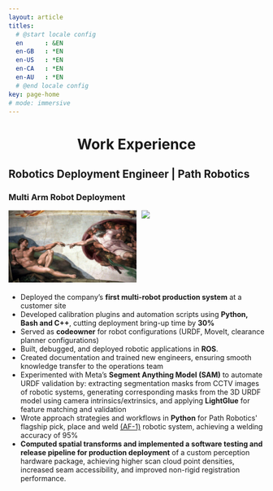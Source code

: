 ```yaml
---
layout: article
titles:
  # @start locale config
  en      : &EN       
  en-GB   : *EN
  en-US   : *EN
  en-CA   : *EN
  en-AU   : *EN
  # @end locale config
key: page-home
# mode: immersive
---
```


<h1 align="center">Work Experience</h1>

<!-- Your existing HTML code -->
## Robotics Deployment Engineer | Path Robotics
### Multi Arm Robot Deployment
<!-- ![Creation of Adam](./assets/images/work_experience/creationofadam.png)

![Creation of Robots](./assets/images/work_experience/creationofrobots.png)  -->

<div style="display: flex; gap: 10px; margin-bottom: 20px;">
  <img src="./assets/images/work_experience/creationofadam.png" style="width:50%">
  <img src="./assets/images/work_experience/creationofrobots.png" style="width:50%">
</div>


- Deployed the company’s **first multi-robot production system** at a customer site
- Developed calibration plugins and automation scripts using **Python, Bash and C++**, cutting deployment bring-up time by **30%**  
- Served as **codeowner** for robot configurations (URDF, MoveIt, clearance planner configurations)  
- Built, debugged, and deployed robotic applications in **ROS**.  
- Created documentation and trained new engineers, ensuring smooth knowledge transfer to the operations team
- Experimented with Meta’s **Segment Anything Model (SAM)** to automate URDF validation by: extracting segmentation masks from CCTV images of robotic systems, generating corresponding masks from the 3D URDF model using camera intrinsics/extrinsics, and applying **LightGlue** for feature matching and validation
- Wrote approach strategies and workflows in **Python** for Path Robotics' flagship pick, place and weld [(AF-1)](https://www.path-robotics.com/robotic-welding-systems/af1/) robotic system, achieving a welding accuracy of 95%
- **Computed spatial transforms and implemented a software testing and release pipeline for production deployment** of a custom perception hardware package, achieving higher scan cloud point densities, increased seam accessibility, and improved non-rigid registration performance.
